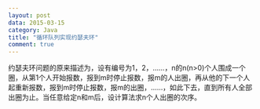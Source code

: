 ```yaml
---
layout: post
data: 2015-03-15
category: Java
title: "循环队列实现约瑟夫环"
comment: true
---
```

<p class="intro"></p>
<p>
    约瑟夫环问题的原来描述为，设有编号为1，2，……，n的n(n>0)个人围成一个圈，从第1个人开始报数，报到m时停止报数，报m的人出圈，再从他的下一个人起重新报数，报到m时停止报数，报m的出圈，……，如此下去，直到所有人全部出圈为止。当任意给定n和m后，设计算法求n个人出圈的次序。</p>

